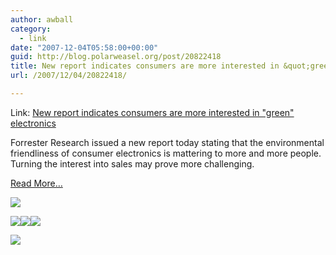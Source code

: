 ```yaml
---
author: awball
category:
  - link
date: "2007-12-04T05:58:00+00:00"
guid: http://blog.polarweasel.org/post/20822418
title: New report indicates consumers are more interested in &quot;green&quot; electronics
url: /2007/12/04/20822418/

---
```

Link: [New report indicates consumers are more interested in "green" electronics](http://arstechnica.com/news.ars/post/20071203-new-report-indicates-consumers-are-more-interested-in-green-electronics.html)

Forrester Research issued a new report today stating that the environmental friendliness of consumer electronics is mattering to more and more people. Turning the interest into sales may prove more challenging.



[Read More…](http://arstechnica.com/news.ars/post/20071203-new-report-indicates-consumers-are-more-interested-in-green-electronics.html)



[![](http://feeds.arstechnica.com/~a/arstechnica/BAaf?i=NSrJSr)](http://feeds.arstechnica.com/~a/arstechnica/BAaf?a=NSrJSr)

[![](http://feeds.arstechnica.com/~f/arstechnica/BAaf?i=MUwxPqc)](http://feeds.arstechnica.com/~f/arstechnica/BAaf?a=MUwxPqc)[![](http://feeds.arstechnica.com/~f/arstechnica/BAaf?i=16eTI6C)](http://feeds.arstechnica.com/~f/arstechnica/BAaf?a=16eTI6C)[![](http://feeds.arstechnica.com/~f/arstechnica/BAaf?i=KCflF3C)](http://feeds.arstechnica.com/~f/arstechnica/BAaf?a=KCflF3C)

![](http://feeds.arstechnica.com/~r/arstechnica/BAaf/~4/194777512)
